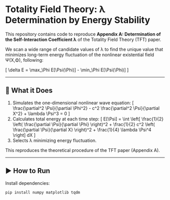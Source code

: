 # Totality Field Theory: λ Determination by Energy Stability

This repository contains code to reproduce **Appendix A: Determination of the Self-Interaction Coefficient λ** of the Totality Field Theory (TFT) paper.

We scan a wide range of candidate values of λ to find the unique value that minimizes long-term energy fluctuation of the nonlinear existential field Ψ(X,Φ), following:

\[
\delta E = \max_\Phi E[\Psi(\Phi)] - \min_\Phi E[\Psi(\Phi)]
\]

---

## 🧪 What it Does

1. Simulates the one-dimensional nonlinear wave equation:
\[
\frac{\partial^2 \Psi}{\partial \Phi^2} - c^2 \frac{\partial^2 \Psi}{\partial X^2} + \lambda \Psi^3 = 0
\]
2. Calculates total energy at each time step:
\[
E[\Psi] = \int \left[ \frac{1}{2} \left( \frac{\partial \Psi}{\partial \Phi} \right)^2 + \frac{1}{2} c^2 \left( \frac{\partial \Psi}{\partial X} \right)^2 + \frac{1}{4} \lambda \Psi^4 \right] dX
\]
3. Selects λ minimizing energy fluctuation.

This reproduces the theoretical procedure of the TFT paper (Appendix A).

---

## ▶️ How to Run

Install dependencies:
```bash
pip install numpy matplotlib tqdm


